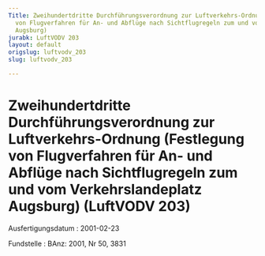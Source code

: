 ```yaml
---
Title: Zweihundertdritte Durchführungsverordnung zur Luftverkehrs-Ordnung (Festlegung
  von Flugverfahren für An- und Abflüge nach Sichtflugregeln zum und vom Verkehrslandeplatz
  Augsburg)
jurabk: LuftVODV 203
layout: default
origslug: luftvodv_203
slug: luftvodv_203

---
```


# Zweihundertdritte Durchführungsverordnung zur Luftverkehrs-Ordnung (Festlegung von Flugverfahren für An- und Abflüge nach Sichtflugregeln zum und vom Verkehrslandeplatz Augsburg) (LuftVODV 203)

Ausfertigungsdatum
:   2001-02-23

Fundstelle
:   BAnz: 2001, Nr 50, 3831


